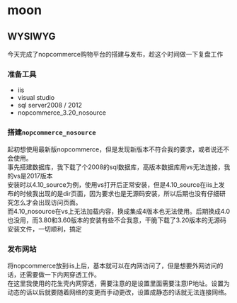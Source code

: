# moon
## WYSIWYG
今天完成了nopcommerce购物平台的搭建与发布，趁这个时间做一下复盘工作
### 准备工具
* iis
* visual studio
* sql server2008 / 2012
* nopcommerce_3.20_nosource

### 搭建`nopcommerce_nosource`
起初想使用最新版nopcommerce，但是发现新版本不符合我的要求，或者说还不会使用。<br>
事先搭建数据库，我下载了个2008的sql数据库，高版本数据库用vs无法连接，我的vs是2017版本<br>
安装时以4.10_source为例，使用vs打开后正常安装，但是4.10_source在iis上发布的时候我出现的是dir页面，因为要求也是无源码安装，所以后期也没有仔细研究怎么才会出现访问页面。<br>
而4.10_nosource在vs上无法加载内容，换成集成4版本也无法使用。后期换成4.0也没用，而3.80和3.60版本的安装有些不合我意，干脆下载了3.20版本的无源码安装文件，一切顺利，搞定<br>

### 发布网站
将nopcommerce放到iis上后，基本就可以在内网访问了，但是想要外网访问的话，还需要做一下内网穿透工作。<br>
在这里我使用的花生壳内网穿透，需要注意的是设置里面需要注意IP地址。设置为动态的话以后就要随着网络的变更而手动更改，设置成静态的话就无法连接网络。<br>
